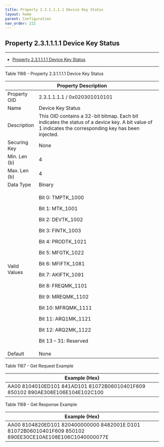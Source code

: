 ```yaml
---
title: Property 2.3.1.1.1.1 Device Key Status
layout: home
parent: Configuration
nav_order: 222
---
```


## Property 2.3.1.1.1.1 Device Key Status

---

- [Property 2.3.1.1.1.1 Device Key Status](#property-231111-device-key-status)

---


Table 1166 - Property 2.3.1.1.1.1 Device Key Status

<table>
<colgroup>
<col style="width: 14%" />
<col style="width: 85%" />
</colgroup>
<thead>
<tr>
<th colspan="2">Property Description</th>
</tr>
</thead>
<tbody>
<tr>
<td>Property OID</td>
<td>2.3.1.1.1.1 / 0x020301010101</td>
</tr>
<tr>
<td>Name</td>
<td>Device Key Status</td>
</tr>
<tr>
<td>Description</td>
<td>This OID contains a 32-bit bitmap. Each bit indicates the status of
a device key. A bit value of 1 indicates the corresponding key has been
injected.</td>
</tr>
<tr>
<td>Securing Key</td>
<td>None</td>
</tr>
<tr>
<td>Min. Len (b)</td>
<td>4</td>
</tr>
<tr>
<td>Max. Len (b)</td>
<td>4</td>
</tr>
<tr>
<td>Data Type</td>
<td>Binary</td>
</tr>
<tr>
<td>Valid Values</td>
<td><p>Bit 0: TMPTK_1000</p>
<p>Bit 1: MTK_1001</p>
<p>Bit 2: DEVTK_1002</p>
<p>Bit 3: FINTK_1003</p>
<p>Bit 4: PRODTK_1021</p>
<p>Bit 5: MFGTK_1022</p>
<p>Bit 6: MFIFTK_1081</p>
<p>Bit 7: AKIFTK_1091</p>
<p>Bit 8: FREQMK_1101</p>
<p>Bit 9: MREQMK_1102</p>
<p>Bit 10: MFRQMK_1111</p>
<p>Bit 11: ARQ1MK_1121</p>
<p>Bit 12: ARQ2MK_1122</p>
<p>Bit 13 – 31: Reserved</p></td>
</tr>
<tr>
<td>Default</td>
<td>None</td>
</tr>
</tbody>
</table>

Table 1167 - Get Request Example

| Example (Hex) |
|----|
| AA00 8104010ED101 841AD101 81072B06010401F609 850102 890AE308E106E104E102C100 |

Table 1168 - Get Response Example

| Example (Hex) |
|----|
| AA00 8104820ED101 820400000000 8482001E D101 81072B06010401F609 850102 890EE30CE10AE108E106C1040000077E |

##